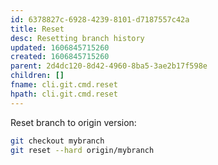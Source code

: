 ```yaml
---
id: 6378827c-6928-4239-8101-d7187557c42a
title: Reset
desc: Resetting branch history
updated: 1606845715260
created: 1606845715260
parent: 2d4dc120-8d42-4960-8ba5-3ae2b17f598e
children: []
fname: cli.git.cmd.reset
hpath: cli.git.cmd.reset
---
```

Reset branch to origin version:

```sh
git checkout mybranch
git reset --hard origin/mybranch
```

